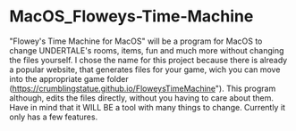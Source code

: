 # MacOS_Floweys-Time-Machine
"Flowey's Time Machine for MacOS" will be a program for MacOS to change UNDERTALE's rooms, items, fun and much more without changing the files yourself. I chose the name for this project because there is already a popular website, that generates files for your game, wich you can move into the appropriate game folder (https://crumblingstatue.github.io/FloweysTimeMachine"). This program although, edits the files directly, without you having to care about them. Have in mind that it WILL BE a tool with many things to change. Currently it only has a few features.
